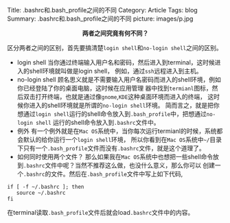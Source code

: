 Title: .bashrc和.bash_profile之间的不同
Category: Article
Tags: blog
Summary: .bashrc和.bash_profile之间的不同
picture: images/p.jpg

<center style="font-weight:bold">两者之间究竟有何不同？</center>


区分两者之间的区别，首先要搞清楚`login shell`和`no-login shell`之间的区别。
* login shell
当你通过终端输入用户名和密码，然后进入到terminal，这时候进入的shell环境就叫做是login shell，
例如，通过`ssh`远程进入到主机。
* no-login shell
顾名思义就是不需要输入用户名密码而进入的shell环境，例如你已经登陆了你的桌面电脑，这时候在应用管理
器中找到`termianl`图标，然后双击打开终端，也就是通过像`gnome`,`KDE`这种桌面环境而进入的终端，
这时候你进入的shell环境就是所谓的`no-login shell`环境。
简而言之，就是把你想通过`login shell`运行的shell命令放入到`.bash_profile`中，把想通过`no-login shell`
运行的shell命令放入到`.bashrc`文件中。
* 例外
有一个例外就是在`Mac OS`系统中，当你每次运行termianl的时候，系统都会默认的给你运行一个`login shell`环境，
所以你看到在`Mac OS`系统中`~/`目录下只有一个`.bash_profile`文件而没有`.bashrc`文件，就是这个道理了。
* 如何同时使用两个文件？
那么如果我在`Mac OS`系统中也想把一些shell命令放到`.bashrc`文件中呢？当然不推荐这么做，也没什么意义，那么你可以
创建一个`.bashrc`的文件。然后在`.bash_profile`文件中写上如下代码,
```
if [ -f ~/.bashrc ]; then
   source ~/.bashrc
fi
```
在terminal读取`.bash_profile`文件后就会load`.bashrc`文件中的内容。
